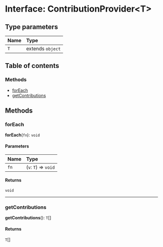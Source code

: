 # Interface: ContributionProvider\<T>

## Type parameters

| Name | Type |
| :------ | :------ |
| `T` | extends `object` |

## Table of contents

### Methods

* [forEach](/en/auto-docs/fixed-layout-editor/interfaces/ContributionProvider.md#foreach)
* [getContributions](/en/auto-docs/fixed-layout-editor/interfaces/ContributionProvider.md#getcontributions)

## Methods

### forEach

**forEach**(`fn`): `void`

#### Parameters

| Name | Type |
| :------ | :------ |
| `fn` | (`v`: `T`) => `void` |

#### Returns

`void`

***

### getContributions

**getContributions**(): `T`\[]

#### Returns

`T`\[]
